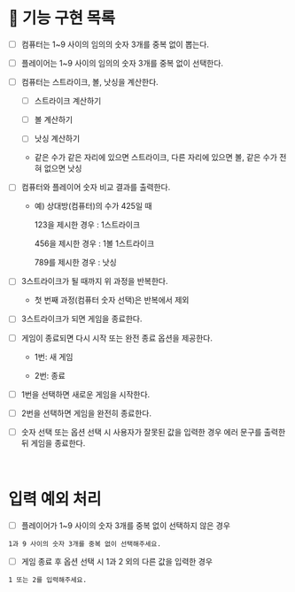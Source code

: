 # 🚀 기능 구현 목록

- [ ] 컴퓨터는 1~9 사이의 임의의 숫자 3개를 중복 없이 뽑는다.

- [ ] 플레이어는 1~9 사이의 임의의 숫자 3개를 중복 없이 선택한다.

- [ ] 컴퓨터는 스트라이크, 볼, 낫싱을 계산한다.

  - [ ] 스트라이크 계산하기

  - [ ] 볼 계산하기

  - [ ] 낫싱 계산하기

  - 같은 수가 같은 자리에 있으면 스트라이크, 다른 자리에 있으면 볼, 같은 수가 전혀 없으면 낫싱

- [ ] 컴퓨터와 플레이어 숫자 비교 결과를 출력한다.

  - 예) 상대방(컴퓨터)의 수가 425일 때

    123을 제시한 경우 : 1스트라이크

    456을 제시한 경우 : 1볼 1스트라이크

    789를 제시한 경우 : 낫싱

- [ ] 3스트라이크가 될 때까지 위 과정을 반복한다.

  - 첫 번째 과정(컴퓨터 숫자 선택)은 반복에서 제외

- [ ] 3스트라이크가 되면 게임을 종료한다.

- [ ] 게임이 종료되면 다시 시작 또는 완전 종료 옵션을 제공한다.

  - 1번: 새 게임

  - 2번: 종료

- [ ] 1번을 선택하면 새로운 게임을 시작한다.

- [ ] 2번을 선택하면 게임을 완전히 종료한다.

- [ ] 숫자 선택 또는 옵션 선택 시 사용자가 잘못된 값을 입력한 경우 에러 문구를 출력한 뒤 게임을 종료한다.

<br />

# 입력 예외 처리

- [ ] 플레이어가 1~9 사이의 숫자 3개를 중복 없이 선택하지 않은 경우

```
1과 9 사이의 숫자 3개를 중복 없이 선택해주세요.
```

- [ ] 게임 종료 후 옵션 선택 시 1과 2 외의 다른 값을 입력한 경우

```
1 또는 2를 입력해주세요.
```
